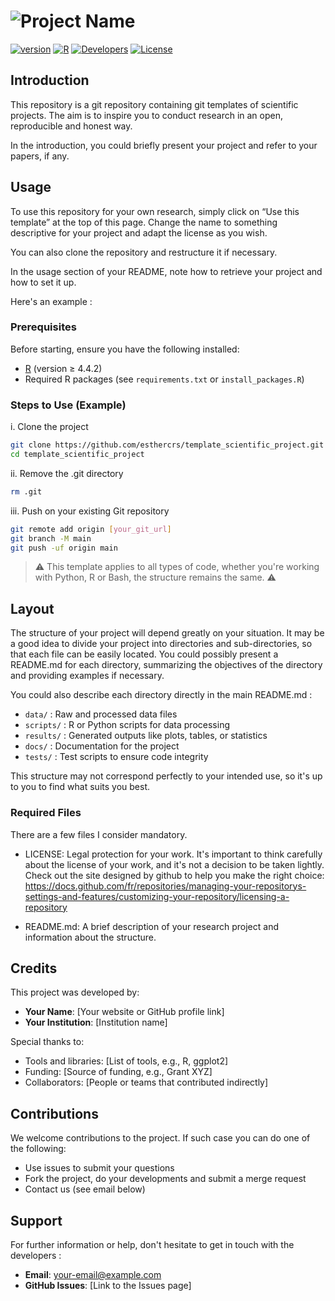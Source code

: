 # ![Project Name](assets/logo.png)

[![version](https://img.shields.io/badge/version-beta-red?labelColor=000000)]()
[![R](https://img.shields.io/badge/R-%E2%89%A54.4.2-23aa62.svg?labelColor=000000)]()
[![Developers](https://img.shields.io/badge/Developers-yourName-yellow?labelColor=000000)]()
[![License](https://img.shields.io/badge/License-MIT-blue?labelColor=000000)](./LICENSE)

## Introduction

This repository is a git repository containing git templates of scientific projects. The aim is to inspire you to conduct research in an open, reproducible and honest way.

In the introduction, you could briefly present your project and refer to your papers, if any.

## Usage

To use this repository for your own research, simply click on “Use this template” at the top of this page. Change the name to something descriptive for your project and adapt the license as you wish.

You can also clone the repository and restructure it if necessary. 

In the usage section of your README, note how to retrieve your project and how to set it up.

Here's an example :

### Prerequisites

Before starting, ensure you have the following installed:
- [R](https://www.r-project.org/) (version ≥ 4.4.2)
- Required R packages (see `requirements.txt` or `install_packages.R`)

### Steps to Use (Example)

i. Clone the project

```bash
git clone https://github.com/esthercrs/template_scientific_project.git
cd template_scientific_project
```

ii. Remove the .git directory

```bash
rm .git
```

iii. Push on your existing Git repository 

```bash
git remote add origin [your_git_url]
git branch -M main
git push -uf origin main
```

> ⚠️ This template applies to all types of code, whether you're working with Python, R or Bash, the structure remains the same. ⚠️

## Layout

The structure of your project will depend greatly on your situation. It may be a good idea to divide your project into directories and sub-directories, so that each file can be easily located.  You could possibly present a README.md for each directory, summarizing the objectives of the directory and providing examples if necessary. 

You could also describe each directory directly in the main README.md :

- `data/` : Raw and processed data files
- `scripts/` : R or Python scripts for data processing
- `results/` : Generated outputs like plots, tables, or statistics
- `docs/` : Documentation for the project
- `tests/` : Test scripts to ensure code integrity

This structure may not correspond perfectly to your intended use, so it's up to you to find what suits you best. 

### Required Files

There are a few files I consider mandatory.

- LICENSE: Legal protection for your work. It's important to think carefully about the license of your work, and it's not a decision to be taken lightly. Check out the site designed by github to help you make the right choice: https://docs.github.com/fr/repositories/managing-your-repositorys-settings-and-features/customizing-your-repository/licensing-a-repository 

- README.md: A brief description of your research project and information about the structure.


## Credits

This project was developed by:
- **Your Name**: [Your website or GitHub profile link]
- **Your Institution**: [Institution name]

Special thanks to:
- Tools and libraries: [List of tools, e.g., R, ggplot2]
- Funding: [Source of funding, e.g., Grant XYZ]
- Collaborators: [People or teams that contributed indirectly]
  
## Contributions

We welcome contributions to the project. If such case you can do one of the following:
* Use issues to submit your questions 
* Fork the project, do your developments and submit a merge request
* Contact us (see email below) 

## Support

For further information or help, don't hesitate to get in touch with the developers : 
- **Email**: your-email@example.com
- **GitHub Issues**: [Link to the Issues page]
